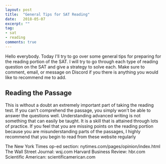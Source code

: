 ```yaml
---
layout: post
title:  "General Tips for SAT Reading"
date:   2018-05-07
excerpt: ""
tag:
- sat
- reading
comments: true
---
```


Hello everybody. Today I'll try to go over some general tips for preparing for the reading portion of the SAT. I will try to go through each type of reading question on the SAT and give a strategy to solve each. Make sure to comment, email, or message on Discord if you there is anything you would like to recommend me to add.

## Reading the Passage
This is without a doubt an extremely important part of taking the reading test. If you can't comprehend the passage, you simply won't be able to answer the questions well.
Understanding advanced writing is not something that can easily be taught. It is a skill that is attained through lots of practice. If you feel that you are missing points on the reading portion because you are misunderstanding parts of the passages, I highly recommend that you begin to read from these website regularly

The New York Times op-ed section: nytimes.com/pages/opinion/index.html
The Wall Street Journal: wsj.com
Harvard Business Review: hbr.com
Scientific American: scientificamerican.com 
